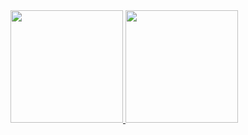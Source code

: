 <div>
<a href="https://github.com/HenryqueX">
<img loading="lazy" height="180em" src="https://github-readme-stats.vercel.app/api/top-langs/?username=HenryqueX&layout=compact&langs_count=7&theme=dracula"/>
<img loading="lazy" height="180em" src="https://github-readme-stats.vercel.app/api?username=HenryqueX&show_icons=true&theme=dracula&include_all_commits=true&count_private=true"/>
</div>
